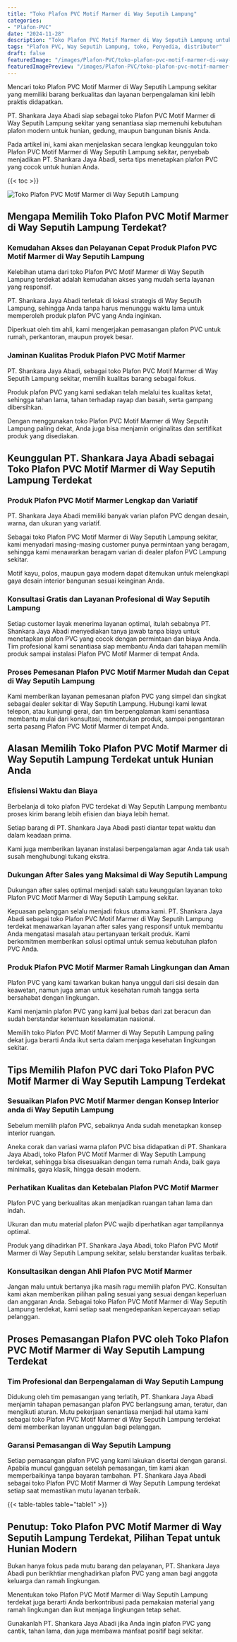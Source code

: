 ```yaml
---
title: "Toko Plafon PVC Motif Marmer di Way Seputih Lampung"
categories:
- "Plafon-PVC"
date: "2024-11-28"
description: "Toko Plafon PVC Motif Marmer di Way Seputih Lampung untuk rumah, office, dan ritel. Produk terbaik, variasi motif, warna menarik, beserta layanan instalasi ditangani oleh teknisi berpengalaman dan garansi resmi!|Layanan penjualan Plafon PVC Motif Marmer di Way Seputih Lampung untuk keperluan hunian, kantor, maupun toko, beserta produk berkualitas dan pemasangan oleh teknisi ahli dan garansi resmi.|Solusi Plafon PVC Motif Marmer di Way Seputih Lampung yang terpercaya bagi rumah, office, serta gerai, bersama plafon unggulan dan instalasi ditangani oleh tim profesional dan jaminan resmi.|Penjualan Plafon PVC Motif Marmer di Way Seputih Lampung bagi rumah, perkantoran, serta ritel, dengan produk berkualitas dan pemasangan dikerjakan oleh tim profesional, disertai dengan garansi resmi.}"
tags: "Plafon PVC, Way Seputih Lampung, toko, Penyedia, distributor"
draft: false
featuredImage: "/images/Plafon-PVC/toko-plafon-pvc-motif-marmer-di-way-seputih-lampung.png"
featuredImagePreview: "/images/Plafon-PVC/toko-plafon-pvc-motif-marmer-di-way-seputih-lampung.png"
---
```


Mencari toko Plafon PVC Motif Marmer di Way Seputih Lampung sekitar yang memiliki barang berkualitas dan layanan berpengalaman kini lebih praktis didapatkan.

PT. Shankara Jaya Abadi siap sebagai toko Plafon PVC Motif Marmer di Way Seputih Lampung sekitar yang senantiasa siap memenuhi kebutuhan plafon modern untuk hunian, gedung, maupun bangunan bisnis Anda.

Pada artikel ini, kami akan menjelaskan secara lengkap keunggulan toko Plafon PVC Motif Marmer di Way Seputih Lampung sekitar, penyebab menjadikan PT. Shankara Jaya Abadi, serta tips menetapkan plafon PVC yang cocok untuk hunian Anda.

{{< toc >}}

![Toko Plafon PVC Motif Marmer di Way Seputih Lampung](/images/Plafon-PVC/Toko-Plafon-PVC-Motif-Marmer-di-Way-Seputih-Lampung.png)

## Mengapa Memilih Toko Plafon PVC Motif Marmer di Way Seputih Lampung Terdekat?

### Kemudahan Akses dan Pelayanan Cepat Produk Plafon PVC Motif Marmer di Way Seputih Lampung

Kelebihan utama dari toko Plafon PVC Motif Marmer di Way Seputih Lampung terdekat adalah kemudahan akses yang mudah serta layanan yang responsif.

PT. Shankara Jaya Abadi terletak di lokasi strategis di Way Seputih Lampung, sehingga Anda tanpa harus menunggu waktu lama untuk memperoleh produk plafon PVC yang Anda inginkan.

Diperkuat oleh tim ahli, kami mengerjakan pemasangan plafon PVC untuk rumah, perkantoran, maupun proyek besar.

### Jaminan Kualitas Produk Plafon PVC Motif Marmer

PT. Shankara Jaya Abadi, sebagai toko Plafon PVC Motif Marmer di Way Seputih Lampung sekitar, memilih kualitas barang sebagai fokus.

Produk plafon PVC yang kami sediakan telah melalui tes kualitas ketat, sehingga tahan lama, tahan terhadap rayap dan basah, serta gampang dibersihkan.

Dengan menggunakan toko Plafon PVC Motif Marmer di Way Seputih Lampung paling dekat, Anda juga bisa menjamin originalitas dan sertifikat produk yang disediakan.

## Keunggulan PT. Shankara Jaya Abadi sebagai Toko Plafon PVC Motif Marmer di Way Seputih Lampung Terdekat

### Produk Plafon PVC Motif Marmer Lengkap dan Variatif

PT. Shankara Jaya Abadi memiliki banyak varian plafon PVC dengan desain, warna, dan ukuran yang variatif.

Sebagai toko Plafon PVC Motif Marmer di Way Seputih Lampung sekitar, kami menyadari masing-masing customer punya permintaan yang beragam, sehingga kami menawarkan beragam varian di dealer plafon PVC Lampung sekitar.

Motif kayu, polos, maupun gaya modern dapat ditemukan untuk melengkapi gaya desain interior bangunan sesuai keinginan Anda.

### Konsultasi Gratis dan Layanan Profesional di Way Seputih Lampung

Setiap customer layak menerima layanan optimal, itulah sebabnya PT. Shankara Jaya Abadi menyediakan tanya jawab tanpa biaya untuk menetapkan plafon PVC yang cocok dengan permintaan dan biaya Anda. Tim profesional kami senantiasa siap membantu Anda dari tahapan memilih produk sampai instalasi Plafon PVC Motif Marmer di tempat Anda.

### Proses Pemesanan Plafon PVC Motif Marmer Mudah dan Cepat di Way Seputih Lampung

Kami memberikan layanan pemesanan plafon PVC yang simpel dan singkat sebagai dealer sekitar di Way Seputih Lampung. Hubungi kami lewat telepon, atau kunjungi gerai, dan tim berpengalaman kami senantiasa membantu mulai dari konsultasi, menentukan produk, sampai pengantaran serta pasang Plafon PVC Motif Marmer di tempat Anda.

## Alasan Memilih Toko Plafon PVC Motif Marmer di Way Seputih Lampung Terdekat untuk Hunian Anda

### Efisiensi Waktu dan Biaya

Berbelanja di toko plafon PVC terdekat di Way Seputih Lampung membantu proses kirim barang lebih efisien dan biaya lebih hemat.

Setiap barang di PT. Shankara Jaya Abadi pasti diantar tepat waktu dan dalam keadaan prima.

Kami juga memberikan layanan instalasi berpengalaman agar Anda tak usah susah menghubungi tukang ekstra.

### Dukungan After Sales yang Maksimal di Way Seputih Lampung

Dukungan after sales optimal menjadi salah satu keunggulan layanan toko Plafon PVC Motif Marmer di Way Seputih Lampung sekitar.

Kepuasan pelanggan selalu menjadi fokus utama kami. PT. Shankara Jaya Abadi sebagai toko Plafon PVC Motif Marmer di Way Seputih Lampung terdekat menawarkan layanan after sales yang responsif untuk membantu Anda mengatasi masalah atau pertanyaan terkait produk. Kami berkomitmen memberikan solusi optimal untuk semua kebutuhan plafon PVC Anda.

### Produk Plafon PVC Motif Marmer Ramah Lingkungan dan Aman

Plafon PVC yang kami tawarkan bukan hanya unggul dari sisi desain dan keawetan, namun juga aman untuk kesehatan rumah tangga serta bersahabat dengan lingkungan.

Kami menjamin plafon PVC yang kami jual bebas dari zat beracun dan sudah berstandar ketentuan keselamatan nasional.

Memilih toko Plafon PVC Motif Marmer di Way Seputih Lampung paling dekat juga berarti Anda ikut serta dalam menjaga kesehatan lingkungan sekitar.

## Tips Memilih Plafon PVC dari Toko Plafon PVC Motif Marmer di Way Seputih Lampung Terdekat

### Sesuaikan Plafon PVC Motif Marmer dengan Konsep Interior anda di Way Seputih Lampung

Sebelum memilih plafon PVC, sebaiknya Anda sudah menetapkan konsep interior ruangan.

Aneka corak dan variasi warna plafon PVC bisa didapatkan di PT. Shankara Jaya Abadi, toko Plafon PVC Motif Marmer di Way Seputih Lampung terdekat, sehingga bisa disesuaikan dengan tema rumah Anda, baik gaya minimalis, gaya klasik, hingga desain modern.

### Perhatikan Kualitas dan Ketebalan Plafon PVC Motif Marmer

Plafon PVC yang berkualitas akan menjadikan ruangan tahan lama dan indah.

Ukuran dan mutu material plafon PVC wajib diperhatikan agar tampilannya optimal.

Produk yang dihadirkan PT. Shankara Jaya Abadi, toko Plafon PVC Motif Marmer di Way Seputih Lampung sekitar, selalu berstandar kualitas terbaik.

### Konsultasikan dengan Ahli Plafon PVC Motif Marmer

Jangan malu untuk bertanya jika masih ragu memilih plafon PVC. Konsultan kami akan memberikan pilihan paling sesuai yang sesuai dengan keperluan dan anggaran Anda. Sebagai toko Plafon PVC Motif Marmer di Way Seputih Lampung terdekat, kami setiap saat mengedepankan kepercayaan setiap pelanggan.

## Proses Pemasangan Plafon PVC oleh Toko Plafon PVC Motif Marmer di Way Seputih Lampung Terdekat

### Tim Profesional dan Berpengalaman di Way Seputih Lampung

Didukung oleh tim pemasangan yang terlatih, PT. Shankara Jaya Abadi menjamin tahapan pemasangan plafon PVC berlangsung aman, teratur, dan mengikuti aturan. Mutu pekerjaan senantiasa menjadi hal utama kami sebagai toko Plafon PVC Motif Marmer di Way Seputih Lampung terdekat demi memberikan layanan unggulan bagi pelanggan.

### Garansi Pemasangan di Way Seputih Lampung

Setiap pemasangan plafon PVC yang kami lakukan disertai dengan garansi. Apabila muncul gangguan setelah pemasangan, tim kami akan memperbaikinya tanpa bayaran tambahan. PT. Shankara Jaya Abadi sebagai toko Plafon PVC Motif Marmer di Way Seputih Lampung terdekat setiap saat memastikan mutu layanan terbaik.

{{< table-tables table="table1" >}}

## Penutup: Toko Plafon PVC Motif Marmer di Way Seputih Lampung Terdekat, Pilihan Tepat untuk Hunian Modern

Bukan hanya fokus pada mutu barang dan pelayanan, PT. Shankara Jaya Abadi pun berikhtiar menghadirkan plafon PVC yang aman bagi anggota keluarga dan ramah lingkungan.

Menentukan toko Plafon PVC Motif Marmer di Way Seputih Lampung terdekat juga berarti Anda berkontribusi pada pemakaian material yang ramah lingkungan dan ikut menjaga lingkungan tetap sehat.

Gunakanlah PT. Shankara Jaya Abadi jika Anda ingin plafon PVC yang cantik, tahan lama, dan juga membawa manfaat positif bagi sekitar.
